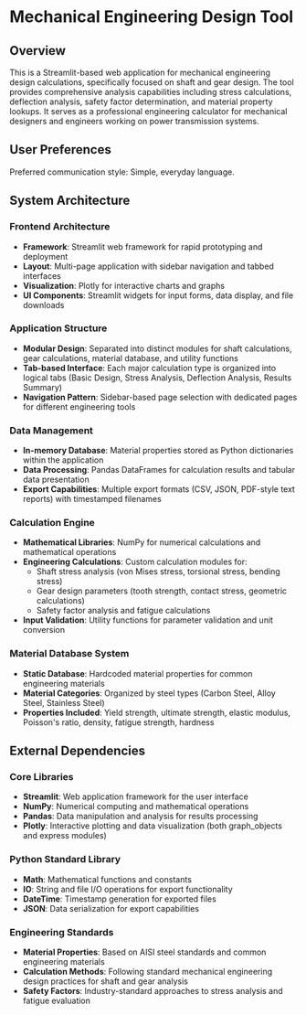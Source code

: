 # Mechanical Engineering Design Tool

## Overview

This is a Streamlit-based web application for mechanical engineering design calculations, specifically focused on shaft and gear design. The tool provides comprehensive analysis capabilities including stress calculations, deflection analysis, safety factor determination, and material property lookups. It serves as a professional engineering calculator for mechanical designers and engineers working on power transmission systems.

## User Preferences

Preferred communication style: Simple, everyday language.

## System Architecture

### Frontend Architecture
- **Framework**: Streamlit web framework for rapid prototyping and deployment
- **Layout**: Multi-page application with sidebar navigation and tabbed interfaces
- **Visualization**: Plotly for interactive charts and graphs
- **UI Components**: Streamlit widgets for input forms, data display, and file downloads

### Application Structure
- **Modular Design**: Separated into distinct modules for shaft calculations, gear calculations, material database, and utility functions
- **Tab-based Interface**: Each major calculation type is organized into logical tabs (Basic Design, Stress Analysis, Deflection Analysis, Results Summary)
- **Navigation Pattern**: Sidebar-based page selection with dedicated pages for different engineering tools

### Data Management
- **In-memory Database**: Material properties stored as Python dictionaries within the application
- **Data Processing**: Pandas DataFrames for calculation results and tabular data presentation
- **Export Capabilities**: Multiple export formats (CSV, JSON, PDF-style text reports) with timestamped filenames

### Calculation Engine
- **Mathematical Libraries**: NumPy for numerical calculations and mathematical operations
- **Engineering Calculations**: Custom calculation modules for:
  - Shaft stress analysis (von Mises stress, torsional stress, bending stress)
  - Gear design parameters (tooth strength, contact stress, geometric calculations)
  - Safety factor analysis and fatigue calculations
- **Input Validation**: Utility functions for parameter validation and unit conversion

### Material Database System
- **Static Database**: Hardcoded material properties for common engineering materials
- **Material Categories**: Organized by steel types (Carbon Steel, Alloy Steel, Stainless Steel)
- **Properties Included**: Yield strength, ultimate strength, elastic modulus, Poisson's ratio, density, fatigue strength, hardness

## External Dependencies

### Core Libraries
- **Streamlit**: Web application framework for the user interface
- **NumPy**: Numerical computing and mathematical operations
- **Pandas**: Data manipulation and analysis for results processing
- **Plotly**: Interactive plotting and data visualization (both graph_objects and express modules)

### Python Standard Library
- **Math**: Mathematical functions and constants
- **IO**: String and file I/O operations for export functionality
- **DateTime**: Timestamp generation for exported files
- **JSON**: Data serialization for export capabilities

### Engineering Standards
- **Material Properties**: Based on AISI steel standards and common engineering materials
- **Calculation Methods**: Following standard mechanical engineering design practices for shaft and gear analysis
- **Safety Factors**: Industry-standard approaches to stress analysis and fatigue evaluation